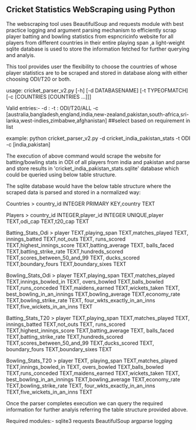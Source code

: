 ## Cricket Statistics WebScraping using Python 

The webscraping tool uses BeautifulSoup and requests module with best practice logging and argument parsing mechanism to efficiently scrap player batting and bowling statistics from  espncricinfo website for all players from different countries in their entire playing span ,a light-weight sqlite database is used to store the information fetched for further querying and analyis.

This tool provides user the flexibility to choose the countries of whose player statistics are to be scraped and stored in database along with either choosing ODI/T20 or both.

usage: cricket_parser_v2.py [-h] [-d DATABASENAME] [-t TYPEOFMATCH]
                            [-c [COUNTRIES [COUNTRIES ...]]]
                            
Valid entries:- 
-d : <any name without spaces>
-t : ODI/T20/ALL
-c [australia,bangladesh,england,india,new-zealand,pakistan,south-africa,sri-lanka,west-indies,zimbabwe,afghanistan] ##select based on requirement in list
                            
example: python cricket_parser_v2.py -d cricket_india_pakistan_stats -t ODI -c [india,pakistan]

The execution of above command would scrape the website for batting/bowling stats in ODI of all players from india and pakistan and parse and store results in 'cricket_india_pakistan_stats.sqlite' database which could be queried using below table structure.

The sqlite database would have the below table structure where the scraped data is parsed and stored in a normalized way:

Countries  > country_id INTEGER PRIMARY KEY,country TEXT

Players  > country_id INTEGER,player_id INTEGER UNIQUE,player TEXT,odi_cap TEXT,t20_cap TEXT

Batting_Stats_Odi  > player TEXT,playing_span TEXT,matches_played TEXT,
                    innings_batted TEXT,not_outs TEXT, runs_scored TEXT,highest_innings_score TEXT,batting_average TEXT,
                    balls_faced TEXT,batting_strike_rate TEXT,hundreds_scored TEXT,scores_between_50_and_99 TEXT,
                    ducks_scored TEXT,boundary_fours TEXT,boundary_sixes TEXT
       
Bowling_Stats_Odi > player TEXT,playing_span TEXT,matches_played TEXT,innings_bowled_in TEXT,
                    overs_bowled TEXT,balls_bowled TEXT,runs_conceded TEXT,maidens_earned TEXT,wickets_taken TEXT, 
                    best_bowling_in_an_innings TEXT,bowling_average TEXT,economy_rate TEXT,bowling_strike_rate TEXT,
                    four_wkts_exactly_in_an_inns TEXT,five_wickets_in_an_inns TEXT
                    
Batting_Stats_T20 > player TEXT,playing_span TEXT,matches_played TEXT,
                    innings_batted TEXT,not_outs TEXT, runs_scored TEXT,highest_innings_score TEXT,batting_average TEXT,
                    balls_faced TEXT,batting_strike_rate TEXT,hundreds_scored TEXT,scores_between_50_and_99 TEXT,ducks_scored TEXT,
                    boundary_fours TEXT,boundary_sixes TEXT
                    
Bowling_Stats_T20 > player TEXT, playing_span TEXT,matches_played TEXT,innings_bowled_in TEXT,
                    overs_bowled TEXT,balls_bowled TEXT,runs_conceded TEXT,maidens_earned TEXT,wickets_taken TEXT, 
                    best_bowling_in_an_innings TEXT,bowling_average TEXT,economy_rate TEXT,bowling_strike_rate TEXT,
                    four_wkts_exactly_in_an_inns TEXT,five_wickets_in_an_inns TEXT

                         
Once the parser completes execution we can query the required information for further analyis referring the table structure provided above.

Required modules:-
sqlite3
requests
BeautifulSoup
argparse
logging